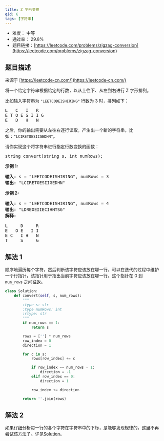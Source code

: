 ```yaml
---
title: Z 字形变换
qid: 6
tags: [字符串]
---
```



- 难度： 中等
- 通过率： 29.8%
- 题目链接：[https://leetcode.com/problems/zigzag-conversion](https://leetcode.com/problems/zigzag-conversion)


## 题目描述

来源于 [https://leetcode-cn.com/](https://leetcode-cn.com/)

<p>将一个给定字符串根据给定的行数，以从上往下、从左到右进行&nbsp;Z 字形排列。</p>

<p>比如输入字符串为 <code>&quot;LEETCODEISHIRING&quot;</code>&nbsp;行数为 3 时，排列如下：</p>

<pre>L   C   I   R
E T O E S I I G
E   D   H   N
</pre>

<p>之后，你的输出需要从左往右逐行读取，产生出一个新的字符串，比如：<code>&quot;LCIRETOESIIGEDHN&quot;</code>。</p>

<p>请你实现这个将字符串进行指定行数变换的函数：</p>

<pre>string convert(string s, int numRows);</pre>

<p><strong>示例&nbsp;1:</strong></p>

<pre><strong>输入:</strong> s = &quot;LEETCODEISHIRING&quot;, numRows = 3
<strong>输出:</strong> &quot;LCIRETOESIIGEDHN&quot;
</pre>

<p><strong>示例&nbsp;2:</strong></p>

<pre><strong>输入:</strong> s = &quot;LEETCODEISHIRING&quot;, numRows =&nbsp;4
<strong>输出:</strong>&nbsp;&quot;LDREOEIIECIHNTSG&quot;
<strong>解释:</strong>

L     D     R
E   O E   I I
E C   I H   N
T     S     G</pre>



## 解法 1

顺序地遍历每个字符，然后判断该字符应该放在哪一行。可以在迭代的过程中维护一个行指针，该指针用于指出当前字符应该放在哪一行。这个指针在 0 到 `num_rows` 之间往返。

```python
class Solution:
    def convert(self, s, num_rows):
        """
        :type s: str
        :type numRows: int
        :rtype: str
        """
        if num_rows == 1:
            return s

        rows = [''] * num_rows
        row_index = 0
        direction = 1

        for c in s:
            rows[row_index] += c

            if row_index == num_rows - 1:
                direction = -1
            elif row_index == 0:
                direction = 1

            row_index += direction

        return ''.join(rows)
```

## 解法 2

如果仔细分析每一行的各个字符在字符串中的下标，是能够发现规律的。这里不再尝试该方法了。详见[Solution](https://leetcode.com/problems/zigzag-conversion/solution/)。